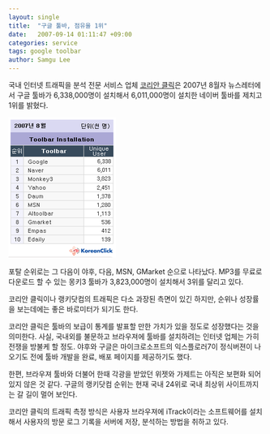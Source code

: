 ```yaml
---
layout: single
title:  "구글 툴바, 점유율 1위"
date:   2007-09-14 01:11:47 +09:00
categories: service
tags: google toolbar
author: Samgu Lee
---
```

국내 인터넷 트래픽을 분석 전문 서비스 업체 [코리안 클릭](http://www.koreanclick.com/)은 2007년 8월자 뉴스레터에서 구글 툴바가 6,338,000명이 설치해서 6,011,000명이 설치한 네이버 툴바를 제치고 1위를 밝혔다.

![코리안클릭의 2007년 8월 툴바 랭킹](/assets/toolbar-ranking-of-korean-click.gif)

포탈 순위로는 그 다음이 야후, 다음, MSN, GMarket 순으로 나타났다. MP3를 무료로 다운로드 할 수 있는 몽키3 툴바가 3,823,000명이 설치해서 3위를 달리고 있다.

코리안 클릭이나 랭키닷컴의 트래픽은 다소 과장된 측면이 있긴 하지만, 순위나 성장률을 보는데에는 좋은 바로미터가 되기도 한다.

코리안 클릭은 툴바의 보급이 통계를 발표할 만한 가치가 있을 정도로 성장했다는 것을 의미한다. 사실, 국내외를 불문하고 브라우져에 툴바를 설치하려는 인터넷 업체는 가히 전쟁을 방불케 할 정도. 야후와 구글은 마이크로소프트의 익스플로러7이 정식버젼이 나오기도 전에 툴바 개발을 완료, 배포 페이지를 제공하기도 했다.

한편, 브라우져 툴바와 더불어 한때 각광을 받았던 위젯와 가제트는 아직은 보편화 되어 있지 않은 것 같다. 구글의 랭키닷컴 순위는 현재 국내 24위로 국내 최상위 사이트까지는 갈 길이 멀어 보인다.

코리안 클릭의 트래픽 측정 방식은 사용자 브라우져에 iTrack이라는 소프트웨어를 설치해서 사용자의 방문 로그 기록을 서버에 저장, 분석하는 방법을 취하고 있다.
